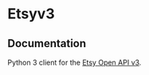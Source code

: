 # Etsyv3

## Documentation
Python 3 client for the [Etsy Open API v3](https://developer.etsy.com/documentation/reference).
